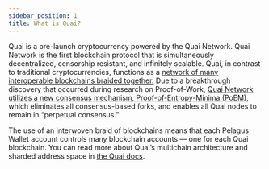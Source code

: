 ```yaml
---
sidebar_position: 1
title: What is Quai?
---
```


Quai is a pre-launch cryptocurrency powered by the Quai Network. Quai Network is the first blockchain protocol that is simultaneously decentralized, censorship resistant, and infinitely scalable. Quai, in contrast to traditional cryptocurrencies, functions as a [network of many interoperable blockchains braided together.](https://docs.quai.network/advanced-introduction/multithreaded-execution) Due to a breakthrough discovery that occurred during research on Proof-of-Work, [Quai Network utilizes a new consensus mechanism, Proof-of-Entropy-Minima (PoEM)](https://arxiv.org/abs/2303.04305), which eliminates all consensus-based forks, and enables all Quai nodes to remain in “perpetual consensus.”

The use of an interwoven braid of blockchains means that each Pelagus Wallet account controls many blockchain accounts — one for each Quai blockchain. You can read more about Quai’s multichain architecture and sharded address space in [the Quai docs](https://docs.quai.network/introduction/quai-network).

